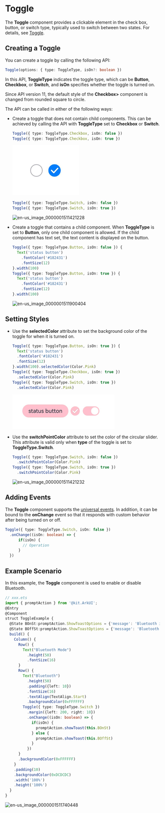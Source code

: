 # Toggle


The **Toggle** component provides a clickable element in the check box, button, or switch type, typically used to switch between two states. For details, see [Toggle](../reference/apis-arkui/arkui-ts/ts-basic-components-toggle.md).


## Creating a Toggle

You can create a toggle by calling the following API:

```ts
Toggle(options: { type: ToggleType, isOn?: boolean })
```

In this API, **ToggleType** indicates the toggle type, which can be **Button**, **Checkbox**, or **Switch**, and **isOn** specifies whether the toggle is turned on.

Since API version 11, the default style of the **Checkbox>** component is changed from rounded square to circle.

The API can be called in either of the following ways:


- Create a toggle that does not contain child components.
  This can be achieved by calling the API with **ToggleType** set to **Checkbox** or **Switch**.
  
  
    ```ts
  Toggle({ type: ToggleType.Checkbox, isOn: false })
  Toggle({ type: ToggleType.Checkbox, isOn: true })
    ```

  ![en-us_image_0000001562940485](figures/en-us_image_0000001562940485.png)
  
  ```ts
  Toggle({ type: ToggleType.Switch, isOn: false })
  Toggle({ type: ToggleType.Switch, isOn: true })
  ```
  
    ![en-us_image_0000001511421228](figures/en-us_image_0000001511421228.png)
  
- Create a toggle that contains a child component.
  When **ToggleType** is set to **Button**, only one child component is allowed. If the child component has text set, the text content is displayed on the button.

  ```ts
  Toggle({ type: ToggleType.Button, isOn: false }) {
    Text('status button')
      .fontColor('#182431')
      .fontSize(12)
  }.width(100)
  Toggle({ type: ToggleType.Button, isOn: true }) {
    Text('status button')
      .fontColor('#182431')
      .fontSize(12)
  }.width(100)
  ```

    ![en-us_image_0000001511900404](figures/en-us_image_0000001511900404.png)


## Setting Styles

- Use the **selectedColor** attribute to set the background color of the toggle for when it is turned on.

  ```ts
  Toggle({ type: ToggleType.Button, isOn: true }) {
    Text('status button')
    .fontColor('#182431')
    .fontSize(12)
  }.width(100).selectedColor(Color.Pink)
  Toggle({ type: ToggleType.Checkbox, isOn: true })
    .selectedColor(Color.Pink)
  Toggle({ type: ToggleType.Switch, isOn: true })
    .selectedColor(Color.Pink)
  ```

  ![en-us_image_0000001563060657](figures/en-us_image_0000001563060657.png)

- Use the **switchPointColor** attribute to set the color of the circular slider. This attribute is valid only when **type** of the toggle is set to **ToggleType.Switch**.

  ```ts
  Toggle({ type: ToggleType.Switch, isOn: false })
    .switchPointColor(Color.Pink)
  Toggle({ type: ToggleType.Switch, isOn: true })
    .switchPointColor(Color.Pink)
  ```

  ![en-us_image_0000001511421232](figures/en-us_image_0000001511421232.png)


## Adding Events

The **Toggle** component supports the [universal events](../reference/apis-arkui/arkui-ts/ts-universal-events-click.md). In addition, it can be bound to the **onChange** event so that it responds with custom behavior after being turned on or off.


```ts
Toggle({ type: ToggleType.Switch, isOn: false })
  .onChange((isOn: boolean) => {
      if(isOn) {
        // Operation
      }
  })
```


## Example Scenario

In this example, the **Toggle** component is used to enable or disable Bluetooth.

```ts
// xxx.ets
import { promptAction } from '@kit.ArkUI';
@Entry
@Component
struct ToggleExample {
  @State BOnSt:promptAction.ShowToastOptions = {'message': 'Bluetooth is on.'}
  @State BOffSt:promptAction.ShowToastOptions = {'message': 'Bluetooth is off.'}
  build() {
    Column() {
      Row() {
        Text("Bluetooth Mode")
          .height(50)
          .fontSize(16)
      }
      Row() {
        Text("Bluetooth")
          .height(50)
          .padding({left: 10})
          .fontSize(16)
          .textAlign(TextAlign.Start)
          .backgroundColor(0xFFFFFF)
        Toggle({ type: ToggleType.Switch })
          .margin({left: 200, right: 10})
          .onChange((isOn: boolean) => {
            if(isOn) {
              promptAction.showToast(this.BOnSt)
            } else {
              promptAction.showToast(this.BOffSt)
            }
          })
      }
      .backgroundColor(0xFFFFFF)
    }
    .padding(10)
    .backgroundColor(0xDCDCDC)
    .width('100%')
    .height('100%')
  }
}
```


![en-us_image_0000001511740448](figures/en-us_image_0000001511740448.png)
